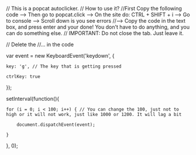 // This is a popcat autoclicker.
// How to use it?
//First Copy the following code --> Then go to popcat.click --> On the site do: CTRL + SHIFT + i --> Go to console --> Scroll down is you see errors 
//--> Copy the code in the text box, and press enter and your done! You don't have to do anything, and you can do something else.
// IMPORTANT: Do not close the tab. Just leave it.

// Delete the //... in the code

var event = new KeyboardEvent('keydown', {

    key: 'g', // The key that is getting pressed

    ctrlKey: true

});




setInterval(function(){

    for (i = 0; i < 100; i++) { // You can change the 100, just not to high or it will not work, just like 1000 or 1200. It will lag a bit

        document.dispatchEvent(event);

    }

}, 0);
